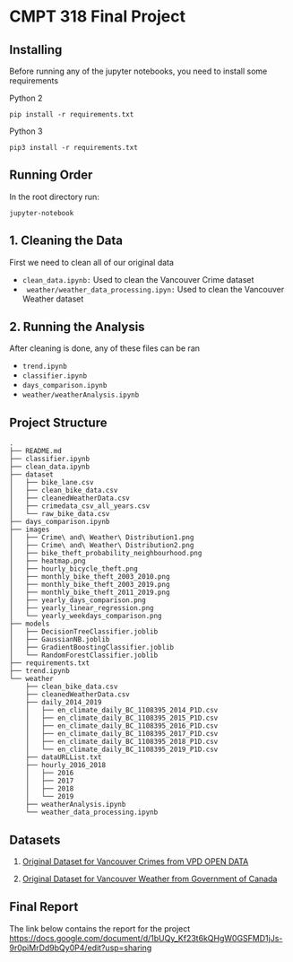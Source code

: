 # CMPT 318 Final Project

## Installing

Before running any of the jupyter notebooks, you need to install some requirements

Python 2

```
pip install -r requirements.txt
```

Python 3

```
pip3 install -r requirements.txt
```

## Running Order

In the root directory run:

```
jupyter-notebook
```

## 1. Cleaning the Data

First we need to clean all of our original data

* `clean_data.ipynb:` Used to clean the Vancouver Crime dataset
* ` weather/weather_data_processing.ipyn:` Used to clean the Vancouver Weather dataset

## 2. Running the Analysis

After cleaning is done, any of these files can be ran

* `trend.ipynb` 
* `classifier.ipynb` 
* `days_comparison.ipynb` 
* `weather/weatherAnalysis.ipynb` 

## Project Structure

```
.
├── README.md
├── classifier.ipynb
├── clean_data.ipynb
├── dataset
│   ├── bike_lane.csv
│   ├── clean_bike_data.csv
│   ├── cleanedWeatherData.csv
│   ├── crimedata_csv_all_years.csv
│   └── raw_bike_data.csv
├── days_comparison.ipynb
├── images
│   ├── Crime\ and\ Weather\ Distribution1.png
│   ├── Crime\ and\ Weather\ Distribution2.png
│   ├── bike_theft_probability_neighbourhood.png
│   ├── heatmap.png
│   ├── hourly_bicycle_theft.png
│   ├── monthly_bike_theft_2003_2010.png
│   ├── monthly_bike_theft_2003_2019.png
│   ├── monthly_bike_theft_2011_2019.png
│   ├── yearly_days_comparison.png
│   ├── yearly_linear_regression.png
│   └── yearly_weekdays_comparison.png
├── models
│   ├── DecisionTreeClassifier.joblib
│   ├── GaussianNB.joblib
│   ├── GradientBoostingClassifier.joblib
│   └── RandomForestClassifier.joblib
├── requirements.txt
├── trend.ipynb
└── weather
    ├── clean_bike_data.csv
    ├── cleanedWeatherData.csv
    ├── daily_2014_2019
    │   ├── en_climate_daily_BC_1108395_2014_P1D.csv
    │   ├── en_climate_daily_BC_1108395_2015_P1D.csv
    │   ├── en_climate_daily_BC_1108395_2016_P1D.csv
    │   ├── en_climate_daily_BC_1108395_2017_P1D.csv
    │   ├── en_climate_daily_BC_1108395_2018_P1D.csv
    │   └── en_climate_daily_BC_1108395_2019_P1D.csv
    ├── dataURLList.txt
    ├── hourly_2016_2018
    │   ├── 2016
    │   ├── 2017
    │   ├── 2018
    │   └── 2019
    ├── weatherAnalysis.ipynb
    └── weather_data_processing.ipynb
```

## Datasets

1. [Original Dataset for Vancouver Crimes from VPD OPEN DATA](https://geodash.vpd.ca/opendata/)

2. [Original Dataset for Vancouver Weather from Government of Canada](https://climate.weather.gc.ca/historical_data/search_historic_data_e.html)

## Final Report
The link below contains the report for the project
https://docs.google.com/document/d/1bUQy_Kf23t6kQHgW0GSFMD1jJs-9r0piMrDd9bQy0P4/edit?usp=sharing
